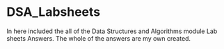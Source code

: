 # DSA_Labsheets
In here included the all of the Data Structures and Algorithms module Lab sheets Answers. The whole of the answers are my own created.
